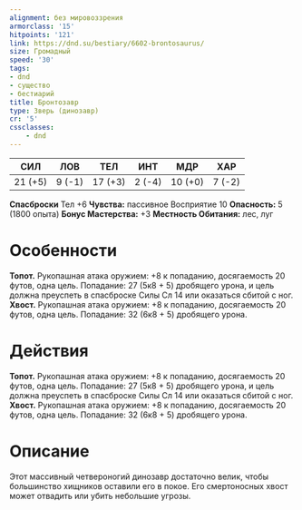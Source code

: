 ```yaml
---
alignment: без мировоззрения
armorclass: '15'
hitpoints: '121'
link: https://dnd.su/bestiary/6602-brontosaurus/
size: Громадный
speed: '30'
tags:
- dnd
- существо
- бестиарий
title: Бронтозавр
type: Зверь (динозавр)
cr: '5'
cssclasses:
    - dnd
---
```



| СИЛ | ЛОВ | ТЕЛ | ИНТ | МДР | ХАР |
|---|---|---|---|---|---|
| 21 (+5) | 9 (-1) | 17 (+3) | 2 (-4) | 10 (+0) | 7 (-2) |
**Спасброски** Тел +6
**Чувства:** пассивное Восприятие 10
**Опасность:** 5 (1800 опыта)
**Бонус Мастерства:** +3
**Местность Обитания:** лес, луг


# Особенности
**Топот.** Рукопашная атака оружием: +8 к попаданию, досягаемость 20 футов, одна цель. Попадание: 27 (5к8 + 5) дробящего урона, и цель должна преуспеть в спасброске Силы Сл 14 или оказаться сбитой с ног.
**Хвост.** Рукопашная атака оружием: +8 к попаданию, досягаемость 20 футов, одна цель. Попадание: 32 (6к8 + 5) дробящего урона.


# Действия
**Топот.** Рукопашная атака оружием: +8 к попаданию, досягаемость 20 футов, одна цель. Попадание: 27 (5к8 + 5) дробящего урона, и цель должна преуспеть в спасброске Силы Сл 14 или оказаться сбитой с ног.
**Хвост.** Рукопашная атака оружием: +8 к попаданию, досягаемость 20 футов, одна цель. Попадание: 32 (6к8 + 5) дробящего урона.


# Описание
Этот массивный четвероногий динозавр достаточно велик, чтобы большинство хищников оставили его в покое. Его смертоносных хвост может отвадить или убить небольшие угрозы.